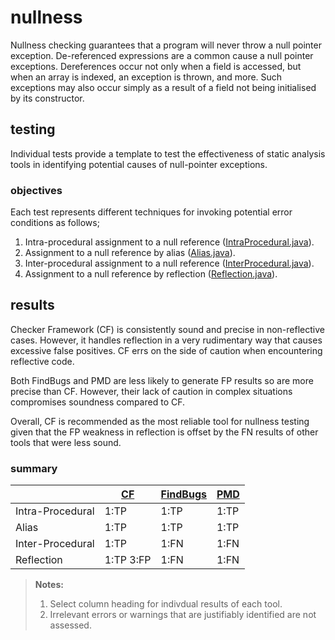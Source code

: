 # nullness
Nullness checking guarantees that a program will never throw a null pointer exception. 
De-referenced expressions are a common cause a null pointer exceptions. Dereferences occur not only 
when a field is accessed, but when an array is indexed, an exception is thrown, and more. Such 
exceptions may also occur simply as a result of a field not being initialised by its constructor.

## testing
Individual tests provide a template to test the effectiveness of static analysis tools in 
identifying potential causes of null-pointer exceptions.

### objectives 
Each test represents different techniques for invoking potential error conditions as follows;

1. Intra-procedural assignment to a null reference ([IntraProcedural.java](https://github.com/michaelemery/staticanalysis/blob/master/checker/nullness/IntraProcedural.java)).
2. Assignment to a null reference by alias ([Alias.java](https://github.com/michaelemery/staticanalysis/blob/master/checker/nullness/Alias.java)).
3. Inter-procedural assignment to a null reference ([InterProcedural.java](https://github.com/michaelemery/staticanalysis/blob/master/checker/nullness/InterProcedural.java)).
4. Assignment to a null reference by reflection ([Reflection.java](https://github.com/michaelemery/staticanalysis/blob/master/checker/nullness/Reflection.java)).


## results

Checker Framework (CF) is consistently sound and precise in non-reflective cases. However, it 
handles reflection in a very rudimentary way that causes excessive false positives. CF errs on the 
side of caution when encountering reflective code. 

Both FindBugs and PMD are less likely to generate FP results so are more precise than CF. 
However, their lack of caution in complex situations compromises soundness compared to CF.

Overall, CF is recommended as the most reliable tool for nullness testing given that the FP 
weakness in reflection is offset by the FN results of other tools that were less sound.

### summary

| | [CF](https://github.com/michaelemery/staticanalysis/blob/master/checker/nullness/checkerframework.md) | [FindBugs](https://github.com/michaelemery/staticanalysis/blob/master/checker/nullness/findbugs.md) | [PMD](https://github.com/michaelemery/staticanalysis/blob/master/checker/nullness/pmd.md) |
| --- | --- | --- | --- |
| Intra-Procedural | 1:TP | 1:TP | 1:TP |
| Alias | 1:TP | 1:TP | 1:TP |
| Inter-Procedural | 1:TP | 1:FN | 1:FN |
| Reflection | 1:TP 3:FP | 1:FN | 1:FN|

> **Notes:** </br>
> 1. Select column heading for indivdual results of each tool.
> 2. Irrelevant errors or warnings that are justifiably identified are not assessed.
